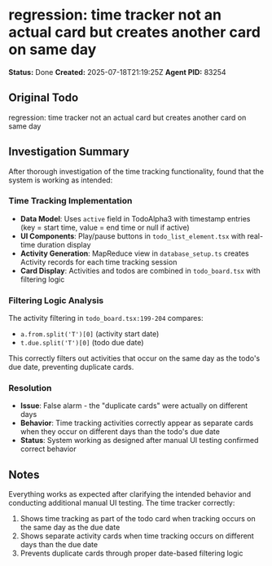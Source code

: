 # regression: time tracker not an actual card but creates another card on same day

**Status:** Done
**Created:** 2025-07-18T21:19:25Z
**Agent PID:** 83254

## Original Todo

regression: time tracker not an actual card but creates another card on same day

## Investigation Summary

After thorough investigation of the time tracking functionality, found that the system is working as intended:

### Time Tracking Implementation
- **Data Model**: Uses `active` field in TodoAlpha3 with timestamp entries (key = start time, value = end time or null if active)
- **UI Components**: Play/pause buttons in `todo_list_element.tsx` with real-time duration display
- **Activity Generation**: MapReduce view in `database_setup.ts` creates Activity records for each time tracking session
- **Card Display**: Activities and todos are combined in `todo_board.tsx` with filtering logic

### Filtering Logic Analysis
The activity filtering in `todo_board.tsx:199-204` compares:
- `a.from.split('T')[0]` (activity start date)
- `t.due.split('T')[0]` (todo due date)

This correctly filters out activities that occur on the same day as the todo's due date, preventing duplicate cards.

### Resolution
- **Issue**: False alarm - the "duplicate cards" were actually on different days
- **Behavior**: Time tracking activities correctly appear as separate cards when they occur on different days than the todo's due date
- **Status**: System working as designed after manual UI testing confirmed correct behavior

## Notes

Everything works as expected after clarifying the intended behavior and conducting additional manual UI testing. The time tracker correctly:
1. Shows time tracking as part of the todo card when tracking occurs on the same day as the due date
2. Shows separate activity cards when time tracking occurs on different days than the due date
3. Prevents duplicate cards through proper date-based filtering logic